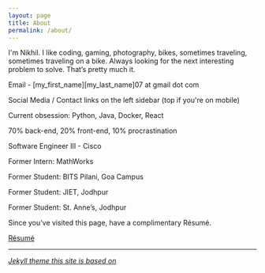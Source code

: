 ```yaml
---
layout: page
title: About
permalink: /about/
---
```


I'm Nikhil. I like coding, gaming, photography, bikes, sometimes traveling, sometimes traveling on a bike. Always looking for the next interesting problem to solve. That’s pretty much it.

Email - [my_first_name][my_last_name]07 at gmail dot com

Social Media / Contact links on the left sidebar (top if you're on mobile)

Current obsession: Python, Java, Docker, React

70% back-end, 20% front-end, 10% procrastination

Software Engineer III - Cisco

Former Intern: MathWorks

Former Student: BITS Pilani, Goa Campus

Former Student: JIET, Jodhpur

Former Student: St. Anne’s, Jodhpur

Since you’ve visited this page, have a complimentary Résumé.

[Résumé](https://nikhilvyas.com/Resume_NikhilVyas.pdf)

---------

*[Jekyll theme this site is based on](https://github.com/agusmakmun/agusmakmun.github.io)*